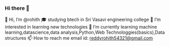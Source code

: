 ### Hi there 👋

👋 Hi, I’m @rohith
🎓 studying btech in Sri Vasavi engineering college
👀 I’m interested in learning new technologies
🌱 I’m currently learning machine learning,datascience,data analysis,Python,Web Technologgies(basics),Data structures
📫 How to reach me email id: reddyrohith54321@gmail.com
